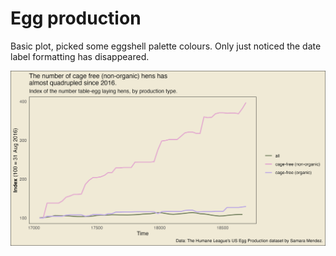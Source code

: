 # Egg production

Basic plot, picked some eggshell palette colours. Only just noticed the date label formatting has disappeared.

![](2023-04-11_eggs.png)

![]()
